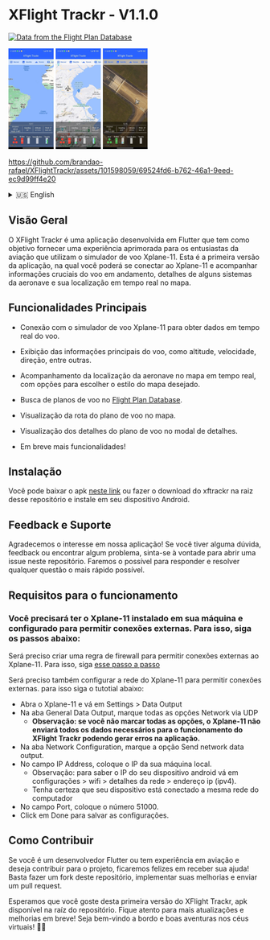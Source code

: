 # XFlight Trackr - V1.1.0  
<a href="https://flightplandatabase.com"><img src="https://static.flightplandatabase.com/images/data-banner/dark.min.png" alt="Data from the Flight Plan Database"></a>

<div>
    <img src="https://github.com/brandao-rafael/XFlightTrackr/blob/main/screenshots/photo1691009786.jpeg?raw=true" height="200px" />
    <img src="https://github.com/brandao-rafael/XFlightTrackr/blob/main/screenshots/photo1691009786%20(1).jpeg?raw=true" height="200px" />
    <img src="https://github.com/brandao-rafael/XFlightTrackr/blob/main/screenshots/photo1691009786%20(2).jpeg?raw=true" height="200px" />
</div>


https://github.com/brandao-rafael/XFlightTrackr/assets/101598059/69524fd6-b762-46a1-9eed-ec9d99ff4e20



<details>
    <summary>🇺🇸 English</summary>
    
## Overview
XFlight Trackr is an application developed in Flutter that aims to provide an improved experience for aviation enthusiasts who use the Xplane-11 flight simulator. This is the first version of the application, in which you can connect to Xplane-11 and track crucial flight information, details of some aircraft systems and your real-time location on the map.

## Main Features
- Connection to the Xplane-11 flight simulator to obtain real-time flight data.
- Display of the main flight information, such as altitude, speed, direction, among others.
- Tracking the location of the aircraft on the map in real time, with options to choose the desired map style.
- Search for flight plans on <a href="https://flightplandatabase.com">Flight Plan Database</a>.
- View the flight plan route on the map.
- View the details of flight plan on the details modal.
- More features coming soon!

## Installation
You can download apk in <a href="https://docs.google.com/uc?export=download&id=18q-MT-Oxd3SU-uivW1lcRm-CDSzMXhYJ" target="_blank">this link</a> or download the xftrackr in the root of this repository and install it on your Android device.

## Feedback and Support
Thank you for your interest in our application! If you have any questions, feedback or find any problems, feel free to open an issue in this repository. We will do our best to respond and resolve any issues as quickly as possible.

## Requirements for operation

### You will need to have Xplane-11 installed on your machine and configured to allow external connections. To do this, follow the steps below:
You will need to create a firewall rule to allow external connections to Xplane-11. To do this, follow <a href="https://www.x-plane.com/kb/allowing-x-plane-through-your-firewall/" target="_blank"> this step by step </a>

You will also need to configure the Xplane-11 network to allow external connections. to do this follow the tutorial below:

- Open Xplane-11 and go to Settings> Data Output
- In the General Data Output tab, check all Network via UDP options
    - **Note: if you do not check all the options, Xplane-11 will not send all the data necessary for the operation of XFlight Trackr and may generate errors in the application.**
- In the Network Configuration tab, check the Send network data output option.
- In the IP Address field, enter the IP of your device.
    - Note: to find out the IP of your device, open the configuration > wifi > network details > IP Address (ipv4).
    - Make sure your device is connected to the same wifi network as your computer
- In the Port field, enter the number 51000.
- Click Done to save the settings.

## How to Contribute
If you are a Flutter developer or have aviation experience and want to contribute to the project, we will be happy to receive your help! Just fork this repository, implement your improvements and submit a pull request.

We hope you enjoy this first version of XFlight Trackr, apk available in root of this repo. Stay tuned for more updates and improvements soon! Welcome aboard and happy adventures in the virtual skies! 🛫✨
<br/>
<br/>
<hr/>


</details>

## Visão Geral
O XFlight Trackr é uma aplicação desenvolvida em Flutter que tem como objetivo fornecer uma experiência aprimorada para os entusiastas da aviação que utilizam o simulador de voo Xplane-11. Esta é a primeira versão da aplicação, na qual você poderá se conectar ao Xplane-11 e acompanhar informações cruciais do voo em andamento, detalhes de alguns sistemas da aeronave e sua localização em tempo real no mapa.

## Funcionalidades Principais
- Conexão com o simulador de voo Xplane-11 para obter dados em tempo real do voo.
- Exibição das informações principais do voo, como altitude, velocidade, direção, entre outras.
- Acompanhamento da localização da aeronave no mapa em tempo real, com opções para escolher o estilo do mapa desejado.
- Busca de planos de voo no <a href="https://flightplandatabase.com">Flight Plan Database</a>.
- Visualização da rota do plano de voo no mapa.
- Visualização dos detalhes do plano de voo no modal de detalhes.

- Em breve mais funcionalidades!


## Instalação
Você pode baixar o apk <a href="https://docs.google.com/uc?export=download&id=18q-MT-Oxd3SU-uivW1lcRm-CDSzMXhYJ" target="_blank">neste link</a> ou fazer o download do xftrackr na raiz desse repositório e instale em seu dispositivo Android.

## Feedback e Suporte
Agradecemos o interesse em nossa aplicação! Se você tiver alguma dúvida, feedback ou encontrar algum problema, sinta-se à vontade para abrir uma issue neste repositório. Faremos o possível para responder e resolver qualquer questão o mais rápido possível.

## Requisitos para o funcionamento

### Você precisará ter o Xplane-11 instalado em sua máquina e configurado para permitir conexões externas. Para isso, siga os passos abaixo:
Será preciso criar uma regra de firewall para permitir conexões externas ao Xplane-11. Para isso, siga <a href="https://www.x-plane.com/kb/allowing-x-plane-through-your-firewall/" target="_blank"> esse passo a passo </a>

Será preciso também configurar a rede do Xplane-11 para permitir conexões externas. para isso siga o tutotial abaixo:

- Abra o Xplane-11 e vá em Settings > Data Output
- Na aba General Data Output, marque todas as opções Network via UDP
    - **Observação: se você não marcar todas as opções, o Xplane-11 não enviará todos os dados necessários para o funcionamento do XFlight Trackr podendo gerar erros na aplicação.**
- Na aba Network Configuration, marque a opção Send network data output.
- No campo IP Address, coloque o IP da sua máquina local.
    - Observação: para saber o IP do seu dispositivo android vá em configurações > wifi > detalhes da rede > endereço ip (ipv4).
    - Tenha certeza que seu dispositivo está conectado a mesma rede do computador
- No campo Port, coloque o número 51000.
- Click em Done para salvar as configurações.

## Como Contribuir
Se você é um desenvolvedor Flutter ou tem experiência em aviação e deseja contribuir para o projeto, ficaremos felizes em receber sua ajuda! Basta fazer um fork deste repositório, implementar suas melhorias e enviar um pull request.

Esperamos que você goste desta primeira versão do XFlight Trackr, apk disponível na raíz do repositório. Fique atento para mais atualizações e melhorias em breve! Seja bem-vindo a bordo e boas aventuras nos céus virtuais! 🛫✨
